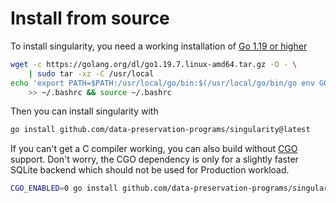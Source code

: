 # Install from source

To install singularity, you need a working installation of [Go 1.19 or higher](https://golang.org/dl/)

```sh
wget -c https://golang.org/dl/go1.19.7.linux-amd64.tar.gz -O - \
    | sudo tar -xz -C /usr/local
echo 'export PATH=$PATH:/usr/local/go/bin:$(/usr/local/go/bin/go env GOPATH)/bin' \
    >> ~/.bashrc && source ~/.bashrc
```

Then you can install singularity with

```sh
go install github.com/data-preservation-programs/singularity@latest
```

If you can't get a C compiler working, you can also build without [CGO](https://zchee.github.io/golang-wiki/cgo/) support. Don't worry, the CGO dependency is only for a slightly faster SQLite backend which should not be used for Production workload.

```bash
CGO_ENABLED=0 go install github.com/data-preservation-programs/singularity@latest
```
